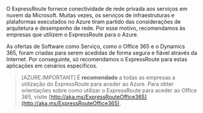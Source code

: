 O ExpressRoute fornece conectividade de rede privada aos serviços em nuvem da Microsoft. Muitas vezes, os serviços de infraestruturas e plataformas executados no Azure tiram partido das considerações de arquitetura e desempenho de rede. Por esse motivo, recomendamos às empresas que utilizem o ExpressRoute para o Azure.

As ofertas de Software como Serviço, como o Office 365 e o Dynamics 365, foram criadas para serem acedidas de forma segura e fiável através da Internet.  Por conseguinte, só recomendamos o ExpressRoute para estas aplicações em cenários específicos.

> [AZURE.IMPORTANT]
> É **recomendado** a todas as empresas a utilização do ExpressRoute para aceder ao Azure. Para obter orientações sobre como utilizar o ExpressRoute para aceder ao Office 365, visite [http://aka.ms/ExpressRouteOffice365](http://aka.ms/ExpressRouteOffice365).

<!--HONumber=Sep16_HO4-->


